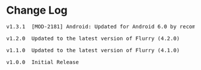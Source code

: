 # Change Log
<pre>
v1.3.1  [MOD-2181] Android: Updated for Android 6.0 by recompiling

v1.2.0  Updated to the latest version of Flurry (4.2.0)

v1.1.0  Updated to the latest version of Flurry (4.1.0)

v1.0.0  Initial Release